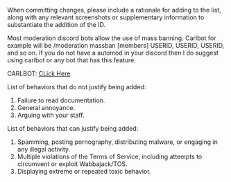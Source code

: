 When committing changes, please include a rationale for adding to the list, along with any relevant screenshots or supplementary information to substantiate the addition of the ID.

Most moderation discord bots allow the use of mass banning. Carlbot for example will be /moderation massban [members] USERID, USERID, USERID, and so on. If you do not have a automod in your discord then I do suggest using carlbot or any bot that has this feature. 

CARLBOT: [CLick Here](https://carl.gg/)

List of behaviors that do not justify being added:

1. Failure to read documentation.
2. General annoyance.
3. Arguing with your staff.

List of behaviors that can justify being added:

1. Spamming, posting pornography, distributing malware, or engaging in any illegal activity.
2. Multiple violations of the Terms of Service, including attempts to circumvent or exploit Wabbajack/TOS.
3. Displaying extreme or repeated toxic behavior.
